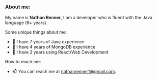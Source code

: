 ### About me: 

My name is **Nathan Renner**, I am a developer who is fluent with the Java language (6+ years). 

Some unique things about me:
- 🔭 I have 7 years of Java experience
- 🤔 I have 4 years of MongoDB experience
- 🌱 I have 2 years using React/Web Development

How to reach me:
- 📫 You can reach me at nathanrenner1@gmail.com.

